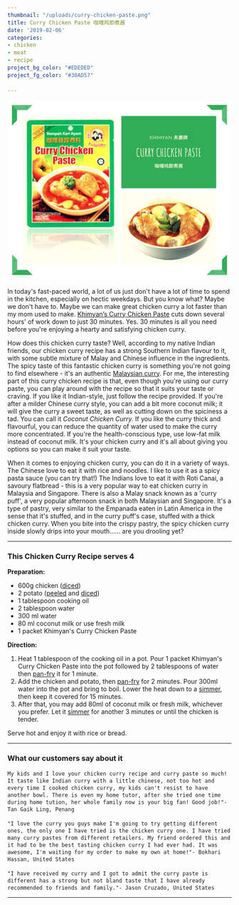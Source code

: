 ```yaml
---
thumbnail: "/uploads/curry-chicken-paste.png"
title: Curry Chicken Paste 咖喱鸡即煮酱
date: '2019-02-06'
categories:
- chicken
- meat
- recipe
project_bg_color: "#EDEDED"
project_fg_color: "#30AD57"

---
```

  
![](/uploads/curry-chicken-paste.png)

In today's fast-paced world, a lot of us just don't have a lot of time to spend in the kitchen, especially on hectic weekdays. But you know what? Maybe we don't have to. Maybe we can make great chicken curry a lot faster than my mom used to make. [Khimyan‘s Curry Chicken Paste](../../../../Unknown.html "Paste for Chicken Curry") cuts down several hours' of work down to just 30 minutes. Yes. 30 minutes is all you need before you're enjoying a hearty and satisfying chicken curry.

How does this chicken curry taste? Well, according to my native Indian friends, our chicken curry recipe has a strong Southern Indian flavour to it, with some subtle mixture of Malay and Chinese influence in the ingredients. The spicy taste of this fantastic chicken curry is something you're not going to find elsewhere - it's an authentic [Malaysian curry](../../../../malaysian-curry/index.html "Malaysian Curry"). For me, the interesting part of this curry chicken recipe is that, even though you're using our curry paste, you can play around with the recipe so that it suits your taste or craving. If you like it Indian-style, just follow the recipe provided. If you're after a milder Chinese curry style, you can add a bit more coconut milk; it will give the curry a sweet taste, as well as cutting down on the spiciness a tad. You can call it _Coconut Chicken Curry._ If you like the curry thick and flavourful, you can reduce the quantity of water used to make the curry more concentrated. If you're the health-conscious type, use low-fat milk instead of coconut milk. It's your chicken curry and it's all about giving you options so you can make it suit your taste.

When it comes to enjoying chicken curry, you can do it in a variety of ways. The Chinese love to eat it with rice and noodles. I like to use it as a spicy pasta sauce (you can try that!) The Indians love to eat it with Roti Canai, a savoury flatbread - this is a very popular way to eat chicken curry in Malaysia and Singapore. There is also a Malay snack known as a 'curry puff', a very popular afternoon snack in both Malaysian and Singapore. It's a type of pastry, very similar to the Empanada eaten in Latin America in the sense that it's stuffed, and in the curry puff's case, stuffed with a thick chicken curry. When you bite into the crispy pastry, the spicy chicken curry inside slowly drips into your mouth...... are you drooling yet?

***

### This Chicken Curry Recipe serves 4

**Preparation:**

* 600g chicken ([diced](../../../../curry-recipes/the-cooking-terms-tips/index.html#dicing "http://www.khimyan.com/curry-recipes/the-glossary-of-cooking-terms/#dicing"))
* 2 potato ([peeled](../../../../curry-recipes/the-cooking-terms-tips/index.html#peeling "http://www.khimyan.com/curry-recipes/the-glossary-of-cooking-terms/#peeling") and [diced](../../../../curry-recipes/the-cooking-terms-tips/index.html#dicing "http://www.khimyan.com/curry-recipes/the-glossary-of-cooking-terms/#dicing"))
* 1 tablespoon cooking oil
* 2 tablespoon water
* 300 ml water
* 80 ml coconut milk or use fresh milk
* 1 packet Khimyan's Curry Chicken Paste

**Direction:**

1. Heat 1 tablespoon of the cooking oil in a pot. Pour 1 packet Khimyan's Curry Chicken Paste into the pot followed by 2 tablespoons of water then [pan-fry](../../../../curry-recipes/the-cooking-terms-tips/index.html#frying "http://www.khimyan.com/curry-recipes/the-glossary-of-cooking-terms/#frying") it for 1 minute.
2. Add the chicken and potato, then [pan-fry](../../../../curry-recipes/the-cooking-terms-tips/index.html#frying "http://www.khimyan.com/curry-recipes/the-glossary-of-cooking-terms/#frying") for 2 minutes. Pour 300ml water into the pot and bring to boil. Lower the heat down to a [simmer](../../../../curry-recipes/the-cooking-terms-tips/index.html#simmering "http://www.khimyan.com/curry-recipes/the-glossary-of-cooking-terms/#simmering"), then keep it covered for 15 minutes.
3. After that, you may add 80ml of coconut milk or fresh milk, whichever you prefer. Let it [simmer](../../../../curry-recipes/the-cooking-terms-tips/index.html#simmering "http://www.khimyan.com/curry-recipes/the-glossary-of-cooking-terms/#simmering") for another 3 minutes or until the chicken is tender.

Serve hot and enjoy it with rice or bread.

***

### What our customers say about it

    My kids and I love your chicken curry recipe and curry paste so much! It taste like Indian curry with a little chinese, not too hot and every time I cooked chicken curry, my kids can't resist to have another bowl. There is even my home tutor, after she tried one time during home tution, her whole family now is your big fan! Good job!"- Tan Gaik Ling, Penang

    "I love the curry you guys make I'm going to try getting different ones, the only one I have tried is the chicken curry one. I have tried many curry pastes from different retailers. My friend ordered this and it had to be the best tasting chicken curry I had ever had. It was awesome, I'm waiting for my order to make my own at home!"- Bokhari Hassan, United States

    "I have received my curry and I got to admit the curry paste is different has a strong but not bland taste that I have already recommended to friends and family."- Jason Cruzado, United States

***